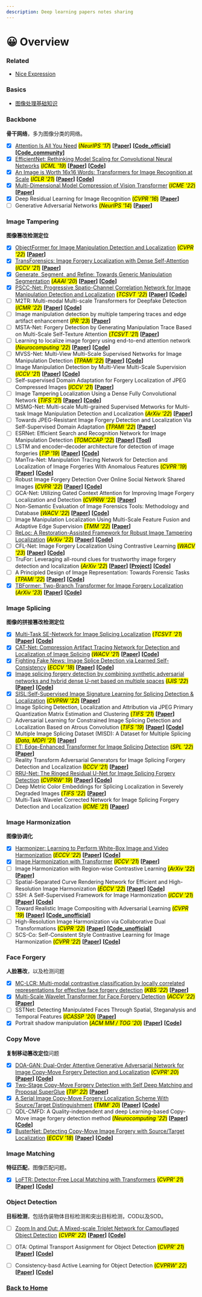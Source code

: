```yaml
---
description: Deep learning papers notes sharing
---
```


# 😀 Overview

### Related

* [Nice Expression](related/nice-expressions.md)

### Basics

* [图像处理基础知识](basic-knowledge/image-processing.md)

### Backbone

**骨干网络**，多为图像分类的网络。

* [x] [Attention Is All You Need](backbone/transformer.md) <mark style="background-color:yellow;">(</mark>_<mark style="background-color:yellow;">NeurIPS '17</mark>_<mark style="background-color:yellow;">)</mark> **[[Paper](https://proceedings.neurips.cc/paper/7181-attention-is-all)]** **[[Code_official](https://github.com/tensorflow/tensor2tensor/blob/master/tensor2tensor/models/transformer.py)]** **[[Code_community](https://github.com/jadore801120/attention-is-all-you-need-pytorch)]**
* [x] [EfficientNet: Rethinking Model Scaling for Convolutional Neural Networks](backbone/efficientnet.md) <mark style="background-color:yellow;">(</mark>_<mark style="background-color:yellow;">ICML '19</mark>_<mark style="background-color:yellow;">)</mark> **[[Paper](https://arxiv.org/abs/1905.11946)]** **[[Code](https://github.com/tensorflow/tpu/tree/master/models/official/efficientnet)]**
* [x] [An Image is Worth 16x16 Words: Transformers for Image Recognition at Scale](backbone/vit.md) <mark style="background-color:yellow;">(</mark>_<mark style="background-color:yellow;">ICLR '21</mark>_<mark style="background-color:yellow;">)</mark> **[[Paper](https://arxiv.org/abs/2010.11929)]** **[[Code](https://github.com/google-research/vision_transformer)]**
* [x] [Multi-Dimensional Model Compression of Vision Transformer](backbone/multi-dimensional-compression-vit.md) <mark style="background-color:yellow;">(</mark>_<mark style="background-color:yellow;">ICME '22</mark>_<mark style="background-color:yellow;">)</mark> **[[Paper](https://arxiv.org/abs/2201.00043)]**
* [x] Deep Residual Learning for Image Recognition <mark style="background-color:yellow;">(</mark>_<mark style="background-color:yellow;">CVPR '16</mark>_<mark style="background-color:yellow;">)</mark> **[[Paper](https://arxiv.org/abs/1512.03385)]**
* [ ] Generative Adversarial Networks <mark style="background-color:yellow;">(</mark>_<mark style="background-color:yellow;">NeurIPS '14</mark>_<mark style="background-color:yellow;">)</mark> **[[Paper](https://papers.nips.cc/paper/2014/hash/5ca3e9b122f61f8f06494c97b1afccf3-Abstract.html)]**

### Image Tampering

**图像篡改检测定位**

* [x] [ObjectFormer for Image Manipulation Detection and Localization](image-forgery/objectformer.md) <mark style="background-color:yellow;">(</mark>_<mark style="background-color:yellow;">CVPR '22</mark>_<mark style="background-color:yellow;">)</mark> **\[**[**Paper**](https://arxiv.org/abs/2203.14681)**]**&#x20;
* [x] [TransForensics: Image Forgery Localization with Dense Self-Attention](image-forgery/transforensics.md) <mark style="background-color:yellow;">(</mark>_<mark style="background-color:yellow;">ICCV '21</mark>_<mark style="background-color:yellow;">)</mark> **[[Paper](https://arxiv.org/abs/2108.03871)]**
* [x] [Generate, Segment, and Refine: Towards Generic Manipulation Segmentation](image-forgery/gsrnet.md)  <mark style="background-color:yellow;">(</mark>_<mark style="background-color:yellow;">AAAI '20</mark>_<mark style="background-color:yellow;">)</mark> **[[Paper](https://arxiv.org/abs/1811.09729)]** **[[Code](https://github.com/pengzhou1108/GSRNet)]**
* [x] [PSCC-Net: Progressive Spatio-Channel Correlation Network for Image Manipulation Detection and Localization](image-forgery/pscc-net.md) <mark style="background-color:yellow;">(</mark>_<mark style="background-color:yellow;">TCSVT '22</mark>_<mark style="background-color:yellow;">)</mark> **[[Paper](https://arxiv.org/abs/2103.10596)]** **[[Code](https://github.com/proteus1991/PSCC-Net)]**
* [ ] M2TR: Multi-modal Multi-scale Transformers for Deepfake Detection <mark style="background-color:yellow;">(</mark>_<mark style="background-color:yellow;">ICMR '22</mark>_<mark style="background-color:yellow;">)</mark> **[[Paper](https://arxiv.org/abs/2104.09770)]** **[[Code](https://github.com/wangjk666/M2TR-Multi-modal-Multi-scale-Transformers-for-Deepfake-Detection)]**
* [ ] Image manipulation detection by multiple tampering traces and edge artifact enhancement <mark style="background-color:yellow;">(</mark>_<mark style="background-color:yellow;">PR '23</mark>_<mark style="background-color:yellow;">)</mark> **[[Paper](https://www.sciencedirect.com/science/article/pii/S0031320322005064)]** 
* [ ] MSTA-Net: Forgery Detection by Generating Manipulation Trace Based on Multi-Scale Self-Texture Attention <mark style="background-color:yellow;">(</mark>_<mark style="background-color:yellow;">TCSVT '21</mark>_<mark style="background-color:yellow;">)</mark> **[[Paper](https://ieeexplore.ieee.org/document/9643421)]**
* [ ] Learning to localize image forgery using end-to-end attention network <mark style="background-color:yellow;">(</mark>_<mark style="background-color:yellow;">Neurocomputing '22</mark>_<mark style="background-color:yellow;">)</mark> **[[Paper](https://www.sciencedirect.com/science/article/pii/S0925231222011274)]** **[[Code](https://github.com/sadaf-ali/-Learning-to-Localize-Image-Forgery-Using-End-to-End-Attention-Network)]**
* [ ] MVSS-Net: Multi-View Multi-Scale Supervised Networks for Image Manipulation Detection <mark style="background-color:yellow;">(</mark>_<mark style="background-color:yellow;">TPAMI '22</mark>_<mark style="background-color:yellow;">)</mark> **[[Paper](https://arxiv.org/abs/2112.08935)]** **[[Code](https://github.com/dong03/MVSS-Net)]**
* [ ] Image Manipulation Detection by Multi-View Multi-Scale Supervision <mark style="background-color:yellow;">(</mark>_<mark style="background-color:yellow;">ICCV '21</mark>_<mark style="background-color:yellow;">)</mark>  **[[Paper](https://arxiv.org/abs/2104.06832)]** **[[Code](https://github.com/dong03/MVSS-Net)]**
* [ ] Self-supervised Domain Adaptation for Forgery Localization of JPEG Compressed Images <mark style="background-color:yellow;">(</mark>_<mark style="background-color:yellow;">ICCV '21</mark>_<mark style="background-color:yellow;">)</mark> **[[Paper](https://openaccess.thecvf.com/content/ICCV2021/html/Rao_Self-Supervised_Domain_Adaptation_for_Forgery_Localization_of_JPEG_Compressed_Images_ICCV_2021_paper.html)]** 
* [ ] Image Tampering Localization Using a Dense Fully Convolutional Network <mark style="background-color:yellow;">(</mark>_<mark style="background-color:yellow;">TIFS '21</mark>_<mark style="background-color:yellow;">)</mark> **[[Paper](https://ieeexplore.ieee.org/document/9393396)]** **[[Code](https://github.com/ZhuangPeiyu/Dense-FCN-for-tampering-localization)]**
* [ ] MSMG-Net: Multi-scale Multi-grained Supervised Metworks for Multi-task Image Manipulation Detection and Localization <mark style="background-color:yellow;">(</mark>_<mark style="background-color:yellow;">ArXiv '22</mark>_<mark style="background-color:yellow;">)</mark> **[[Paper](https://arxiv.org/abs/2211.03140)]**
* [ ] Towards JPEG-Resistant Image Forgery Detection and Localization Via Self-Supervised Domain Adaptation <mark style="background-color:yellow;">(</mark>_<mark style="background-color:yellow;">TPAMI '22</mark>_<mark style="background-color:yellow;">)</mark> **[[Paper](https://ieeexplore.ieee.org/document/9904872)]** 
* [ ] ESRNet: Efficient Search and Recognition Network for Image Manipulation Detection <mark style="background-color:yellow;">(</mark>_<mark style="background-color:yellow;">TOMCCAP '22</mark>_<mark style="background-color:yellow;">)</mark> **[[Paper](https://doi.org/10.1145/3506853)]** **[[Tool](https://github.com/tampered816/rrr)]**
* [ ] LSTM and encoder–decoder architecture for detection of image forgeries <mark style="background-color:yellow;">(</mark>_<mark style="background-color:yellow;">TIP '19</mark>_<mark style="background-color:yellow;">)</mark> **[[Paper](https://arxiv.org/abs/1903.02495)]** **[[Code](https://github.com/jawadbappy/forgery_localization_HLED)]**
* [ ] ManTra-Net: Manipulation Tracing Network for Detection and Localization of Image Forgeries With Anomalous Features <mark style="background-color:yellow;">(</mark>_<mark style="background-color:yellow;">CVPR '19</mark>_<mark style="background-color:yellow;">)</mark> **[[Paper](https://ieeexplore.ieee.org/document/8953774)]** **[[Code](https://github.com/ISICV/ManTraNet)]**
* [ ] Robust Image Forgery Detection Over Online Social Network Shared Images <mark style="background-color:yellow;">(</mark>_<mark style="background-color:yellow;">CVPR '22</mark>_<mark style="background-color:yellow;">)</mark> **[[Paper](https://openaccess.thecvf.com/content/CVPR2022/papers/Wu_Robust_Image_Forgery_Detection_Over_Online_Social_Network_Shared_Images_CVPR_2022_paper.pdf)]** **[[Code](https://github.com/HighwayWu/ImageForensicsOSN)]**
* [ ] GCA-Net: Utilizing Gated Context Attention for Improving Image Forgery Localization and Detection <mark style="background-color:yellow;">(</mark>_<mark style="background-color:yellow;">CVPRW '22</mark>_<mark style="background-color:yellow;">)</mark> **[[Paper](https://arxiv.org/abs/2112.04298)]** 
* [ ] Non-Semantic Evaluation of Image Forensics Tools: Methodology and Database <mark style="background-color:yellow;">(</mark>_<mark style="background-color:yellow;">WACV '22</mark>_<mark style="background-color:yellow;">)</mark> **[[Paper](https://arxiv.org/abs/2105.02700)]** **[[Code](https://github.com/qbammey/trace)]**
* [ ] Image Manipulation Localization Using Multi-Scale Feature Fusion and Adaptive Edge Supervision <mark style="background-color:yellow;">(_TMM '22_)</mark> **[[Paper](https://ieeexplore.ieee.org/document/9996125/)]** 
* [ ] [ReLoc: A Restoration-Assisted Framework for Robust Image Tampering Localization](image-forgery/reloc.md) <mark style="background-color:yellow;">(</mark>_<mark style="background-color:yellow;">ArXiv '22</mark>_<mark style="background-color:yellow;">)</mark> **[[Paper](https://arxiv.org/abs/2211.03930)]** **[[Code](https://github.com/ZhuangPeiyu/ReLoc)]**
* [ ] CFL-Net: Image Forgery Localization Using Contrastive Learning <mark style="background-color:yellow;">(</mark>_<mark style="background-color:yellow;">WACV '23</mark>_<mark style="background-color:yellow;">)</mark> **[[Paper](https://arxiv.org/abs/2210.02182)]** **[[Code](https://github.com/niloy193/CFLNet)]**
* [ ] TruFor: Leveraging all-round clues for trustworthy image forgery detection and localization <mark style="background-color:yellow;">(</mark>_<mark style="background-color:yellow;">ArXiv '22</mark>_<mark style="background-color:yellow;">)</mark> **[[Paper](https://arxiv.org/abs/2212.10957)]** **[[Project](https://grip-unina.github.io/TruFor/)]** **[[Code](https://github.com/grip-unina/TruFor)]**
* [ ] A Principled Design of Image Representation: Towards Forensic Tasks <mark style="background-color:yellow;">(</mark>_<mark style="background-color:yellow;">TPAMI '22</mark>_<mark style="background-color:yellow;">)</mark> **[[Paper](https://arxiv.org/abs/2203.00913)]** **[[Code](https://github.com/ShurenQi/DIR)]**
* [x] [TBFormer: Two-Branch Transformer for Image Forgery Localization](image-forgery/tbformer.md)  <mark style="background-color:yellow;">(</mark>_<mark style="background-color:yellow;">ArXiv '23</mark>_<mark style="background-color:yellow;">)</mark> **[[Paper](https://arxiv.org/abs/2212.10957)]**  **[[Code](https://github.com/free1dom1/tbformer)]**

### Image Splicing

**图像的拼接篡改检测定位**

* [x] [Multi-Task SE-Network for Image Splicing Localization](image-splicing/multi-task-se-network.md) <mark style="background-color:yellow;">(</mark>_<mark style="background-color:yellow;">TCSVT '21</mark>_<mark style="background-color:yellow;">)</mark> **[[Paper](https://ieeexplore.ieee.org/document/9591639)]** **[[Code](https://github.com/YulansZhang/Multi-task-SE-Network-for-Image-Splicing-Localization)]**
* [x] [CAT-Net: Compression Artifact Tracing Network for Detection and Localization of Image Splicing](image-splicing/cat-net.md) <mark style="background-color:yellow;">(</mark>_<mark style="background-color:yellow;">WACV '21</mark>_<mark style="background-color:yellow;">)</mark> **[[Paper](https://ieeexplore.ieee.org/document/9423390)]** **[[Code](https://github.com/mjkwon2021/CAT-Net)]**
* [x] [Fighting Fake News: Image Splice Detection via Learned Self-Consistency](image-splicing/self-consistency.md) <mark style="background-color:yellow;">(</mark>_<mark style="background-color:yellow;">ECCV '18</mark>_<mark style="background-color:yellow;">)</mark> **[[Paper](https://openaccess.thecvf.com/content_ECCV_2018/html/Jacob_Huh_Fighting_Fake_News_ECCV_2018_paper.html)]** **[[Code](https://github.com/minyoungg/selfconsistency)]**
* [x] [Image splicing forgery detection by combining synthetic adversarial networks and hybrid dense U-net based on multiple spaces](image-splicing/san-and-hdu-net.md) <mark style="background-color:yellow;">(</mark>_<mark style="background-color:yellow;">IJIS '22</mark>_<mark style="background-color:yellow;">)</mark> **[[Paper](https://doi.org/10.1002/int.22939)]** **[[Code](https://github.com/yelusaleng/SAN_and_HDU-Net)]**
* [x] [SISL:Self-Supervised Image Signature Learning for Splicing Detection & Localization](image-splicing/sisl.md) <mark style="background-color:yellow;">(</mark>_<mark style="background-color:yellow;">CVPRW '22</mark>_<mark style="background-color:yellow;">)</mark> **[[Paper](https://arxiv.org/abs/2203.07824)]**
* [ ] Image Splicing Detection, Localization and Attribution via JPEG Primary Quantization Matrix Estimation and Clustering <mark style="background-color:yellow;">(</mark>_<mark style="background-color:yellow;">TIFS '21</mark>_<mark style="background-color:yellow;">)</mark> **[[Paper](https://ieeexplore.ieee.org/document/9622213)]** 
* [ ] Adversarial Learning for Constrained Image Splicing Detection and Localization Based on Atrous Convolution <mark style="background-color:yellow;">(</mark>_<mark style="background-color:yellow;">TIFS '19</mark>_<mark style="background-color:yellow;">)</mark> **[[Paper](https://ieeexplore.ieee.org/document/8658131)]** **[[Code](https://github.com/yaqiliu-cs/CISDL-DMAC)]**
* [ ] Multiple Image Splicing Dataset (MISD): A Dataset for Multiple Splicing <mark style="background-color:yellow;">(</mark>_<mark style="background-color:yellow;">Data, MDPI '21</mark>_<mark style="background-color:yellow;">)</mark> **[[Paper](https://arxiv.org/abs/2108.09674)]** 
* [ ] [ET: Edge-Enhanced Transformer for Image Splicing Detection](image-splicing/et.md) <mark style="background-color:yellow;">(</mark>_<mark style="background-color:yellow;">SPL '22</mark>_<mark style="background-color:yellow;">)</mark> **[[Paper](https://ieeexplore.ieee.org/document/9769936)]**
* [ ] Reality Transform Adversarial Generators for Image Splicing Forgery Detection and Localization <mark style="background-color:yellow;">(I</mark>_<mark style="background-color:yellow;">CCV '21</mark>_<mark style="background-color:yellow;">)</mark> **[[Paper](http://openaccess.thecvf.com/content/ICCV2021/html/Bi_Reality_Transform_Adversarial_Generators_for_Image_Splicing_Forgery_Detection_and_ICCV_2021_paper.html)]** 
* [ ] [RRU-Net: The Ringed Residual U-Net for Image Splicing Forgery Detection](https://github.com/yelusaleng/RRU-Net) <mark style="background-color:yellow;">(</mark>_<mark style="background-color:yellow;">CVPRW' 19</mark>_<mark style="background-color:yellow;">)</mark> **[[Paper](http://openaccess.thecvf.com/content_CVPRW_2019/html/CV-COPS/Bi_RRU-Net_The_Ringed_Residual_U-Net_for_Image_Splicing_Forgery_Detection_CVPRW_2019_paper.html?ref=https://githubhelp.com)]** **[[Code](https://github.com/yelusaleng/RRU-Net)]**
* [ ] Deep Metric Color Embeddings for Splicing Localization in Severely Degraded Images <mark style="background-color:yellow;">(</mark>_<mark style="background-color:yellow;">TIFS '22</mark>_<mark style="background-color:yellow;">)</mark> **[[Paper](https://arxiv.org/abs/2206.10737)]**
* [ ] Multi-Task Wavelet Corrected Network for Image Splicing Forgery Detection and Localization <mark style="background-color:yellow;">(</mark>_<mark style="background-color:yellow;">ICME '21</mark>_<mark style="background-color:yellow;">)</mark> **[[Paper](https://ieeexplore.ieee.org/abstract/document/9428466/)]** 

### Image Harmonization

**图像协调化**

* [x] [Harmonizer: Learning to Perform White-Box Image and Video Harmonization](image-harmonization/harmonizer.md) <mark style="background-color:yellow;">(</mark>_<mark style="background-color:yellow;">ECCV '22</mark>_<mark style="background-color:yellow;">)</mark> **[[Paper](https://arxiv.org/abs/2207.01322)]** **[[Code](https://github.com/ZHKKKe/Harmonizer)]**
* [x] [Image Harmonization with Transformer](image-harmonization/ht-d-ht.md) <mark style="background-color:yellow;">(</mark>_<mark style="background-color:yellow;">ICCV '21</mark>_<mark style="background-color:yellow;">)</mark> **[[Paper](http://openaccess.thecvf.com/content/ICCV2021/html/Guo_Image_Harmonization_With_Transformer_ICCV_2021_paper.html)]** 
* [ ] Image Harmonization with Region-wise Contrastive Learning <mark style="background-color:yellow;">(</mark>_<mark style="background-color:yellow;">ArXiv '22</mark>_<mark style="background-color:yellow;">)</mark> **[[Paper](https://arxiv.org/abs/2205.14058)]**
* [ ] Spatial-Separated Curve Rendering Network for Efficient and High-Resolution Image Harmonization <mark style="background-color:yellow;">(</mark>_<mark style="background-color:yellow;">ECCV '22</mark>_<mark style="background-color:yellow;">)</mark> **[[Paper](https://arxiv.org/abs/2109.05750)]** **[[Code](https://github.com/stefanLeong/S2CRNet)]**
* [ ] SSH: A Self-Supervised Framework for Image Harmonization <mark style="background-color:yellow;">(</mark>_<mark style="background-color:yellow;">ICCV '21</mark>_<mark style="background-color:yellow;">)</mark> **[[Paper](https://arxiv.org/abs/2108.06805)]** **[[Code](https://github.com/VITA-Group/SSHarmonization)]**
* [ ] Toward Realistic Image Compositing with Adversarial Learning <mark style="background-color:yellow;">(</mark>_<mark style="background-color:yellow;">CVPR '19</mark>_<mark style="background-color:yellow;">)</mark> **[[Paper](http://openaccess.thecvf.com/content_CVPR_2019/html/Chen_Toward_Realistic_Image_Compositing_With_Adversarial_Learning_CVPR_2019_paper.html)]** **[[Code_unofficial](https://github.com/SuhyeonHa/GCC-GANs)]**
* [ ] High-Resolution Image Harmonization via Collaborative Dual Transformations <mark style="background-color:yellow;">(</mark>_<mark style="background-color:yellow;">CVPR '22</mark>_<mark style="background-color:yellow;">)</mark> **[[Paper](https://arxiv.org/abs/2109.06671)]** **[[Code_unofficial](https://github.com/SuhyeonHa/CDTNet-PyTorch)]**
* [ ] SCS-Co: Self-Consistent Style Contrastive Learning for Image Harmonization <mark style="background-color:yellow;">(</mark>_<mark style="background-color:yellow;">CVPR '22</mark>_<mark style="background-color:yellow;">)</mark> **[[Paper](https://arxiv.org/abs/2204.13962)]** **[[Code](https://github.com/YCHang686/SCS-Co-CVPR2022)]** &#x20;

### Face Forgery

**人脸篡改**，以及检测问题

* [x] [MC-LCR: Multi-modal contrastive classification by locally correlated representations for effective face forgery detection](face-forgery/mc-lcr.md) <mark style="background-color:yellow;">(</mark>_<mark style="background-color:yellow;">KBS '22</mark>_<mark style="background-color:yellow;">)</mark> **[[Paper](https://arxiv.org/abs/2110.03290)]** 
* [x] [Multi-Scale Wavelet Transformer for Face Forgery Detection](face-forgery/multi-scale-wavelettransformer.md) <mark style="background-color:yellow;">(</mark>_<mark style="background-color:yellow;">ACCV '22</mark>_<mark style="background-color:yellow;">)</mark> **[[Paper](https://arxiv.org/abs/2210.03899)]**
* [ ] SSTNet: Detecting Manipulated Faces Through Spatial, Steganalysis and Temporal Features <mark style="background-color:yellow;">(</mark>_<mark style="background-color:yellow;">ICASSP '20</mark>_<mark style="background-color:yellow;">)</mark> **[[Paper](https://ieeexplore.ieee.org/abstract/document/9053969/)]**
* [x] Portrait shadow manipulation <mark style="background-color:yellow;">(</mark>_<mark style="background-color:yellow;">ACM MM / TOG '20</mark>_<mark style="background-color:yellow;">)</mark> **[[Paper](https://arxiv.org/abs/2005.08925)]** **[[Code](https://github.com/google/portrait-shadow-manipulation)]**

### Copy Move

**复制移动篡改定位**问题

* [x] [DOA-GAN: Dual-Order Attentive Generative Adversarial Network for Image Copy-Move Forgery Detection and Localization](copy-move/doa-gan.md) <mark style="background-color:yellow;">(</mark>_<mark style="background-color:yellow;">CVPR' 20</mark>_<mark style="background-color:yellow;">)</mark> **[[Paper](http://openaccess.thecvf.com/content_CVPR_2020/html/Islam_DOA-GAN_Dual-Order_Attentive_Generative_Adversarial_Network_for_Image_Copy-Move_Forgery_CVPR_2020_paper.html)]** **[[Code](https://github.com/asrafulashiq/doagan_clean)]**
* [x] [Two-Stage Copy-Move Forgery Detection with Self Deep Matching and Proposal SuperGlue](copy-move/selfdm-ps.md) <mark style="background-color:yellow;">(</mark>_<mark style="background-color:yellow;">TIP' 22</mark>_<mark style="background-color:yellow;">)</mark> **[[Paper](https://arxiv.org/abs/2012.08697)]**
* [x] [A Serial Image Copy-Move Forgery Localization Scheme With Source/Target Distinguishment](copy-move/cmsdnet.md) <mark style="background-color:yellow;">(</mark>_<mark style="background-color:yellow;">TMM' 20</mark>_<mark style="background-color:yellow;">)</mark> **[[Paper](https://ieeexplore.ieee.org/abstract/document/9207851/)]** **[[Code](https://github.com/imagecbj/A-serial-image-copy-move-forgery-localization-scheme-with-source-target-distinguishment)]**
* [ ] QDL-CMFD: A Quality-independent and deep Learning-based Copy-Move image forgery detection method <mark style="background-color:yellow;">(</mark>_<mark style="background-color:yellow;">Neurocomputing '22</mark>_<mark style="background-color:yellow;">)</mark> **[[Paper](https://www.sciencedirect.com/science/article/pii/S0925231222011031)]** **[[Code](https://github.com/MehradAria/QDL-CMFD)]**
* [x] [BusterNet: Detecting Copy-Move Image Forgery with Source/Target Localization](copy-move/busternet.md) <mark style="background-color:yellow;">(</mark>_<mark style="background-color:yellow;">ECCV '18</mark>_<mark style="background-color:yellow;">)</mark> **[[Paper](http://openaccess.thecvf.com/content_ECCV_2018/html/Rex_Yue_Wu_BusterNet_Detecting_Copy-Move_ECCV_2018_paper.html)]** **[[Code](https://github.com/isi-vista/BusterNet)]**

### Image Matching

**特征匹配**，图像匹配问题。

* [x] [LoFTR: Detector-Free Local Matching with Transformers](image-matching/loftr.md) <mark style="background-color:yellow;">(</mark>_<mark style="background-color:yellow;">CVPR' 21</mark>_<mark style="background-color:yellow;">)</mark> **[[Paper](https://arxiv.org/abs/2104.00680)]** **[[Code](https://github.com/zju3dv/LoFTR)]**

### Object Detection

**目标检测**，包括伪装物体目标检测和突出目标检测，COD以及SOD。

* [ ] [Zoom In and Out: A Mixed-scale Triplet Network for Camouflaged Object Detection](object-dection/zoomnet-cod.md) <mark style="background-color:yellow;">(</mark>_<mark style="background-color:yellow;">CVPR' 22</mark>_<mark style="background-color:yellow;">)</mark> **[[Paper](https://arxiv.org/abs/2203.02688)]** **[[Code](https://github.com/lartpang/ZoomNet)]**
* [ ] OTA: Optimal Transport Assignment for Object Detection <mark style="background-color:yellow;">(</mark>_<mark style="background-color:yellow;">CVPR' 21</mark>_<mark style="background-color:yellow;">)</mark> **[[Paper](https://arxiv.org/abs/2103.14259)]** **[[Code](https://github.com/Megvii-BaseDetection/OTA)]**
* [ ] Consistency-basd Active Learning for Object Detection <mark style="background-color:yellow;">(</mark>_<mark style="background-color:yellow;">CVPRW' 22</mark>_<mark style="background-color:yellow;">)</mark> **[[Paper](http://128.84.21.203/abs/2103.10374)]** **[[Code](https://github.com/we1pingyu/CALD)]**


### [Back to Home](https://zihol.gitbook.io/)
